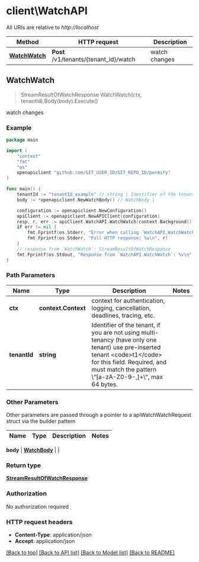 # client\WatchAPI

All URIs are relative to *http://localhost*

Method | HTTP request | Description
------------- | ------------- | -------------
[**WatchWatch**](WatchAPI.md#WatchWatch) | **Post** /v1/tenants/{tenant_id}/watch | watch changes



## WatchWatch

> StreamResultOfWatchResponse WatchWatch(ctx, tenantId).Body(body).Execute()

watch changes

### Example

```go
package main

import (
	"context"
	"fmt"
	"os"
	openapiclient "github.com/GIT_USER_ID/GIT_REPO_ID/permify"
)

func main() {
	tenantId := "tenantId_example" // string | Identifier of the tenant, if you are not using multi-tenancy (have only one tenant) use pre-inserted tenant <code>t1</code> for this field. Required, and must match the pattern \\“[a-zA-Z0-9-,]+\\“, max 64 bytes.
	body := *openapiclient.NewWatchBody() // WatchBody | 

	configuration := openapiclient.NewConfiguration()
	apiClient := openapiclient.NewAPIClient(configuration)
	resp, r, err := apiClient.WatchAPI.WatchWatch(context.Background(), tenantId).Body(body).Execute()
	if err != nil {
		fmt.Fprintf(os.Stderr, "Error when calling `WatchAPI.WatchWatch``: %v\n", err)
		fmt.Fprintf(os.Stderr, "Full HTTP response: %v\n", r)
	}
	// response from `WatchWatch`: StreamResultOfWatchResponse
	fmt.Fprintf(os.Stdout, "Response from `WatchAPI.WatchWatch`: %v\n", resp)
}
```

### Path Parameters


Name | Type | Description  | Notes
------------- | ------------- | ------------- | -------------
**ctx** | **context.Context** | context for authentication, logging, cancellation, deadlines, tracing, etc.
**tenantId** | **string** | Identifier of the tenant, if you are not using multi-tenancy (have only one tenant) use pre-inserted tenant &lt;code&gt;t1&lt;/code&gt; for this field. Required, and must match the pattern \\“[a-zA-Z0-9-,]+\\“, max 64 bytes. | 

### Other Parameters

Other parameters are passed through a pointer to a apiWatchWatchRequest struct via the builder pattern


Name | Type | Description  | Notes
------------- | ------------- | ------------- | -------------

 **body** | [**WatchBody**](WatchBody.md) |  | 

### Return type

[**StreamResultOfWatchResponse**](StreamResultOfWatchResponse.md)

### Authorization

No authorization required

### HTTP request headers

- **Content-Type**: application/json
- **Accept**: application/json

[[Back to top]](#) [[Back to API list]](../README.md#documentation-for-api-endpoints)
[[Back to Model list]](../README.md#documentation-for-models)
[[Back to README]](../README.md)

